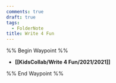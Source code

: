 ```yaml
---
comments: true
draft: true
tags:
  - FolderNote
title: Write 4 Fun
---
```

%% Begin Waypoint %%
- **[[KidsCollab/Write 4 Fun/2021/2021]]**

%% End Waypoint %%
